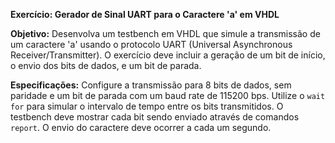 **Exercício: Gerador de Sinal UART para o Caractere 'a' em VHDL**

**Objetivo:** Desenvolva um testbench em VHDL que simule a transmissão de um caractere 'a' usando o protocolo UART (Universal Asynchronous Receiver/Transmitter). O exercício deve incluir a geração de um bit de início, o envio dos bits de dados, e um bit de parada.

**Especificações:** Configure a transmissão para 8 bits de dados, sem paridade e um bit de parada com um baud rate de 115200 bps. Utilize o `wait for` para simular o intervalo de tempo entre os bits transmitidos. O testbench deve mostrar cada bit sendo enviado através de comandos `report`. O envio do caractere deve ocorrer a cada um segundo.